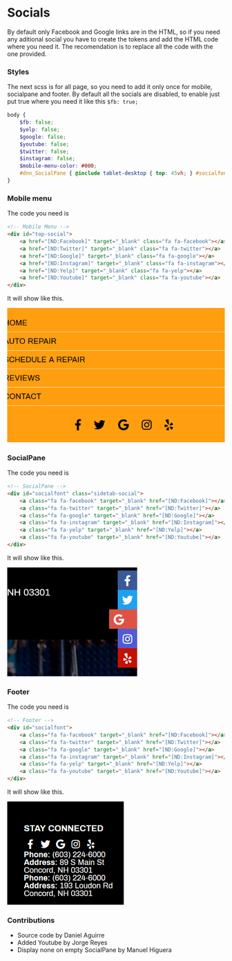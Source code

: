 # Socials
By default only Facebook and Google links are in the HTML, so if you need any aditional social you have to create the tokens and add the HTML code where you need it. The recomendation is to replace all the code with the one provided.

### Styles
The next scss is for all page, so you need to add it only once for mobile, socialpane and footer.
By default all the socials are disabled, to enable just put true where you need it like this `$fb: true;`
```scss
body {
    $fb: false;
    $yelp: false;
    $google: false;
    $youtube: false;
    $twitter: false;
    $instagram: false;
    $mobile-menu-color: #000;
    #dnn_SocialPane { @include tablet-desktop { top: 45vh; } #socialfont { a { display: block; width: 45px; height: 45px; line-height: 45px; text-align: center; font-size: 25px; box-sizing: border-box; padding-right: 0; float: right; clear: both; color: #fff; transition: 0.2s linear; text-decoration: none; &[href=""] { display: none; } @include phone { float: unset; /* display: inline-block; */ display: none; } @include tablet-desktop { @include hover { padding-right: 20px; width: 65px; } } &.fa-yelp { background: #c41200; } &.fa-google { background: #de5246; } &.fa-twitter { background: #1da1f2; } &.fa-facebook { background: #3b5998; } &.fa-instagram { background: #515bd4; } &.fa-youtube { background: #c4302b; } } } } #top-social a { &.fa-yelp { color: #c41200; } &.fa-google { color: #de5246; } &.fa-twitter { color: #1da1f2; } &.fa-facebook { &, &-f { color: #3b5998; } } &.fa-instagram { color: #515bd4; } } #top-social a { &[class*="fa-"] { color: $mobile-menu-color; } } #bgbottom #netdriven #BottomFooter #socialfont { @include max(527) { float: unset; } a[class] { transition: background-color 0.3s, color 0.3s; display: inline-flex; justify-content: center; align-items: center; border-radius: 50%; width: 1.25em; height: 1.25em; padding: 5px; @include hoverall { text-decoration: none; color: #fff; &.fa-yelp { background: #c41200; } &.fa-google { background: #de5246; } &.fa-twitter { background: #1da1f2; } &.fa-facebook { background: #3b5998; } &.fa-instagram { background: #515bd4; } &.fa-youtube { background: #c4302b; } } } } @if not $fb { .fa-facebook { &, &-f { display: none !important; } } } @if not $yelp { .fa-yelp { display: none !important; } } @if not $google { .fa-google { display: none !important; } } @if not $twitter { .fa-twitter { display: none !important; } } @if not $instagram { .fa-instagram { display: none !important; } } @if not $youtube { .fa-youtube { display: none !important; } }
}
```
### Mobile menu
The code you need is
```html
<!-- Mobile Menu -->
<div id="top-social">
    <a href="[ND:Facebook]" target="_blank" class="fa fa-facebook"></a>
    <a href="[ND:Twitter]" target="_blank" class="fa fa-twitter"></a>
    <a href="[ND:Google]" target="_blank" class="fa fa-google"></a>
    <a href="[ND:Instagram]" target="_blank" class="fa fa-instagram"></a>
    <a href="[ND:Yelp]" target="_blank" class="fa fa-yelp"></a>
    <a href="[ND:Youtube]" target="_blank" class="fa fa-youtube"></a>
</div>
```
It will show like this.

![Mobile menu](socials-1.png)

### SocialPane
The code you need is
```html
<!-- SocialPane -->
<div id="socialfont" class="sidetab-social">
    <a class="fa fa-facebook" target="_blank" href="[ND:Facebook]"></a>
    <a class="fa fa-twitter" target="_blank" href="[ND:Twitter]"></a>
    <a class="fa fa-google" target="_blank" href="[ND:Google]"></a>
    <a class="fa fa-instagram" target="_blank" href="[ND:Instagram]"></a>
    <a class="fa fa-yelp" target="_blank" href="[ND:Yelp]"></a>
    <a class="fa fa-youtube" target="_blank" href="[ND:Youtube]"></a>
</div>
```
It will show like this.

![SocialPane](socials-2.png)

### Footer
The code you need is
```html
<!-- Footer -->
<div id="socialfont">
    <a class="fa fa-facebook" target="_blank" href="[ND:Facebook]"></a>
    <a class="fa fa-twitter" target="_blank" href="[ND:Twitter]"></a>
    <a class="fa fa-google" target="_blank" href="[ND:Google]"></a>
    <a class="fa fa-instagram" target="_blank" href="[ND:Instagram]"></a>
    <a class="fa fa-yelp" target="_blank" href="[ND:Yelp]"></a>
    <a class="fa fa-youtube" target="_blank" href="[ND:Youtube]"></a>
</div>
```
It will show like this.

![Footer](socials-3.png)

### Contributions
* Source code by Daniel Aguirre
* Added Youtube by Jorge Reyes
* Display none on empty SocialPane by Manuel Higuera